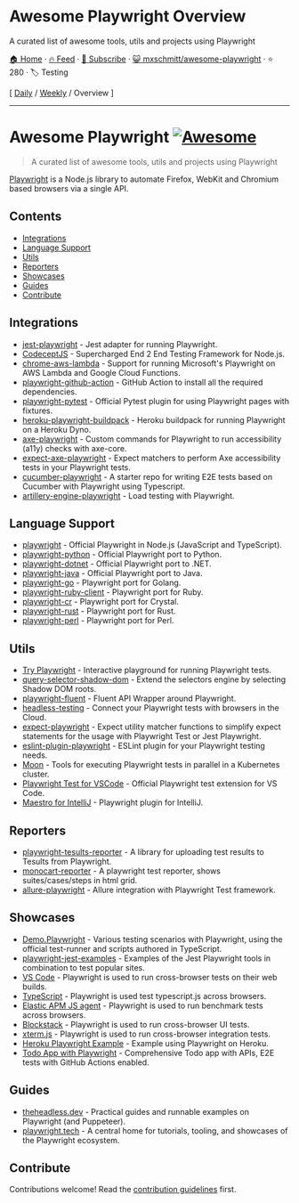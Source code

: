 # Awesome Playwright Overview

A curated list of awesome tools, utils and projects using Playwright

[🏠 Home](/README.md) · [🔥 Feed](https://test.trackawesomelist.com/mxschmitt/awesome-playwright/rss.xml) · [📮 Subscribe](https://trackawesomelist.us17.list-manage.com/subscribe?u=d2f0117aa829c83a63ec63c2f&id=36a103854c) · [😺 mxschmitt/awesome-playwright](https://github.com/mxschmitt/awesome-playwright) · ⭐ 280 · 🏷️ Testing

[ [Daily](/content/mxschmitt/awesome-playwright/README.md) / [Weekly](/content/mxschmitt/awesome-playwright/week/README.md) / Overview ]

---

# Awesome Playwright [![Awesome](https://awesome.re/badge.svg)](https://awesome.re)

> A curated list of awesome tools, utils and projects using Playwright

[Playwright](https://github.com/microsoft/playwright) is a Node.js library to automate Firefox, WebKit and Chromium based browsers via a single API.

## Contents

*   [Integrations](#integrations)
*   [Language Support](#language-support)
*   [Utils](#utils)
*   [Reporters](#reporters)
*   [Showcases](#showcases)
*   [Guides](#guides)
*   [Contribute](#contribute)

## Integrations

*   [jest-playwright](https://github.com/playwright-community/jest-playwright/) - Jest adapter for running Playwright.
*   [CodeceptJS](https://github.com/Codeception/CodeceptJS) - Supercharged End 2 End Testing Framework for Node.js.
*   [chrome-aws-lambda](https://github.com/alixaxel/chrome-aws-lambda#usage-with-playwright) - Support for running Microsoft's Playwright on AWS Lambda and Google Cloud Functions.
*   [playwright-github-action](https://github.com/microsoft/playwright-github-action) - GitHub Action to install all the required dependencies.
*   [playwright-pytest](https://github.com/microsoft/playwright-pytest/) - Official Pytest plugin for using Playwright pages with fixtures.
*   [heroku-playwright-buildpack](https://github.com/mxschmitt/heroku-playwright-buildpack) - Heroku buildpack for running Playwright on a Heroku Dyno.
*   [axe-playwright](https://github.com/abhinaba-ghosh/axe-playwright) - Custom commands for Playwright to run accessibility (a11y) checks with axe-core.
*   [expect-axe-playwright](https://github.com/Widen/expect-axe-playwright) - Expect matchers to perform Axe accessibility tests in your Playwright tests.
*   [cucumber-playwright](https://github.com/Tallyb/cucumber-playwright) - A starter repo for writing E2E tests based on Cucumber with Playwright using Typescript.
*   [artillery-engine-playwright](https://github.com/artilleryio/artillery-engine-playwright) - Load testing with Playwright.

## Language Support

*   [playwright](https://git.io/JT2bj) - Official Playwright in Node.js (JavaScript and TypeScript).
*   [playwright-python](https://github.com/microsoft/playwright-python) - Official Playwright port to Python.
*   [playwright-dotnet](https://github.com/microsoft/playwright-dotnet) - Official Playwright port to .NET.
*   [playwright-java](https://github.com/microsoft/playwright-java) - Official Playwright port to Java.
*   [playwright-go](https://github.com/playwright-community/playwright-go) - Playwright port for Golang.
*   [playwright-ruby-client](https://github.com/YusukeIwaki/playwright-ruby-client) - Playwright port for Ruby.
*   [playwright-cr](https://github.com/naqvis/playwright-cr) - Playwright port for Crystal.
*   [playwright-rust](https://github.com/octaltree/playwright-rust) - Playwright port for Rust.
*   [playwright-perl](https://github.com/teodesian/playwright-perl) - Playwright port for Perl.

## Utils

*   [Try Playwright](https://try.playwright.tech) - Interactive playground for running Playwright tests.
*   [query-selector-shadow-dom](https://github.com/Georgegriff/query-selector-shadow-dom) - Extend the selectors engine by selecting Shadow DOM roots.
*   [playwright-fluent](https://github.com/hdorgeval/playwright-fluent) - Fluent API Wrapper around Playwright.
*   [headless-testing](https://headlesstesting.com) - Connect your Playwright tests with browsers in the Cloud.
*   [expect-playwright](https://github.com/playwright-community/expect-playwright) - Expect utility matcher functions to simplify expect statements for the usage with Playwright Test or Jest Playwright.
*   [eslint-plugin-playwright](https://github.com/playwright-community/eslint-plugin-playwright) - ESLint plugin for your Playwright testing needs.
*   [Moon](https://github.com/aerokube/moon) - Tools for executing Playwright tests in parallel in a Kubernetes cluster.
*   [Playwright Test for VSCode](https://marketplace.visualstudio.com/items?itemName=ms-playwright.playwright) - Official Playwright test extension for VS Code.
*   [Maestro for IntelliJ](https://plugins.jetbrains.com/plugin/18100-maestro) - Playwright plugin for IntelliJ.

## Reporters

*   [playwright-tesults-reporter](https://github.com/tesults/playwright-tesults-reporter) - A library for uploading test results to Tesults from Playwright.
*   [monocart-reporter](https://github.com/cenfun/monocart-reporter) - A playwright test reporter, shows suites/cases/steps in html grid.
*   [allure-playwright](https://github.com/allure-framework/allure-js/tree/master/packages/allure-playwright) - Allure integration with Playwright Test framework.

## Showcases

*   [Demo.Playwright](https://github.com/MarcusFelling/Demo.Playwright) - Various testing scenarios with Playwright, using the official test-runner and scripts authored in TypeScript.
*   [playwright-jest-examples](https://github.com/playwright-community/playwright-jest-examples) - Examples of the Jest Playwright tools in combination to test popular sites.
*   [VS Code](https://github.com/microsoft/vscode) - Playwright is used to run cross-browser tests on their web builds.
*   [TypeScript](https://github.com/microsoft/TypeScript) - Playwright is used test typescript.js across browsers.
*   [Elastic APM JS agent](https://github.com/elastic/apm-agent-rum-js) - Playwright is used to run benchmark tests across browsers.
*   [Blockstack](https://github.com/blockstack/ux) - Playwright is used to run cross-browser UI tests.
*   [xterm.js](https://github.com/xtermjs/xterm.js) - Playwright is used to run cross-browser integration tests.
*   [Heroku Playwright Example](https://github.com/mxschmitt/heroku-playwright-example) - Example using Playwright on Heroku.
*   [Todo App with Playwright](https://github.com/burakkantarci/playwright-todo-app) - Comprehensive Todo app with APIs, E2E tests with GitHub Actions enabled.

## Guides

*   [theheadless.dev](https://theheadless.dev) - Practical guides and runnable examples on Playwright (and Puppeteer).
*   [playwright.tech](https://playwright.tech) - A central home for tutorials, tooling, and showcases of the Playwright ecosystem.

## Contribute

Contributions welcome! Read the [contribution guidelines](https://github.com/mxschmitt/awesome-playwright/blob/master/CONTRIBUTING.md) first.

